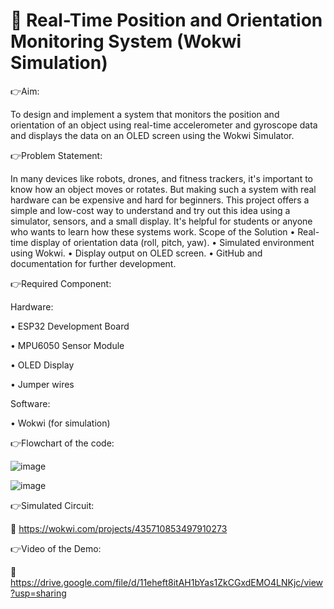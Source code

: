 # 🧭 Real-Time Position and Orientation Monitoring System (Wokwi Simulation)

👉Aim:

To design and implement a system that monitors the position and orientation of an object using real-time accelerometer and gyroscope data and displays the data on an OLED screen using the Wokwi Simulator.

👉Problem Statement:

In many devices like robots, drones, and fitness trackers, it's important to know how an object moves or rotates. But making such a system with real hardware can be expensive and hard for beginners. 
This project offers a simple and low-cost way to understand and try out this idea using a simulator, sensors, and a small display. It's helpful for students or anyone who wants to learn how these systems work.
Scope of the Solution
•	Real-time display of orientation data (roll, pitch, yaw).
•	Simulated environment using Wokwi.
•	Display output on OLED screen.
•	GitHub and documentation for further development.


👉Required Component:

Hardware:

•	ESP32 Development Board

•	MPU6050 Sensor Module

•	OLED Display 

•	Jumper wires

Software:

•	Wokwi (for simulation)


👉Flowchart of the code:

![image](https://github.com/user-attachments/assets/ff5884b1-5181-4abc-a7c2-a6beceeb47ec)

![image](https://github.com/user-attachments/assets/9128d8bb-8248-43db-a388-ec990b7ca4aa)

👉Simulated Circuit:

🔗 https://wokwi.com/projects/435710853497910273

👉Video of the Demo:

🔗 https://drive.google.com/file/d/11eheft8itAH1bYas1ZkCGxdEMO4LNKjc/view?usp=sharing



